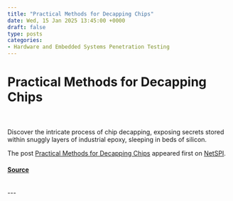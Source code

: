 ```yaml
---
title: "Practical Methods for Decapping Chips"
date: Wed, 15 Jan 2025 13:45:00 +0000
draft: false
type: posts
categories: 
- Hardware and Embedded Systems Penetration Testing
---
```

# Practical Methods for Decapping Chips

<br/>

<br/>
Discover the intricate process of chip decapping, exposing secrets stored within snuggly layers of industrial epoxy, sleeping in beds of silicon.

The post [Practical Methods for Decapping Chips](https://www.netspi.com/blog/technical-blog/hardware-and-embedded-systems-penetration-testing/practical-methods-for-decapping-chips/) appeared first on [NetSPI](https://www.netspi.com).

#### [Source](https://www.netspi.com/blog/technical-blog/hardware-and-embedded-systems-penetration-testing/practical-methods-for-decapping-chips/)

<br/>
---
